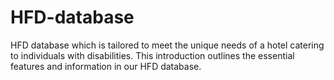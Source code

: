 # HFD-database
HFD database which is tailored to meet the unique needs of a hotel catering to individuals with disabilities.
This introduction outlines the essential features and information in our HFD database.

